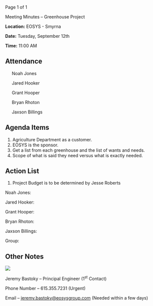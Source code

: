 ﻿Page 1 of 1

Meeting Minutes – Greenhouse Project

**Location:**	EOSYS - Smyrna

**Date:**		Tuesday, September 12th

**Time:**		11:00 AM
## **Attendance**
`	`Noah Jones

`	`Jared Hooker

`	`Grant Hooper

`	`Bryan Rhoton

`	`Jaxson Billings
## **Agenda Items**
1. Agriculture Department as a customer.
1. EOSYS is the sponsor.
1. Get a list from each greenhouse and the list of wants and needs.
1. Scope of what is said they need versus what is exactly needed.
## **Action List**
1. Project Budget is to be determined by Jesse Roberts



Noah Jones: 

Jared Hooker: 

Grant Hooper: 

Bryan Rhoton: 

Jaxson Billings: 

Group: 
##
##
##
##
##
## **Other Notes** 
![](Aspose.Words.51d862b7-d29e-494b-a69e-f44c2803b7e9.001.jpeg)

Jeremy Bastoky – Principal Engineer (1<sup>st</sup> Contact)

Phone Number – 615.355.7231 (Urgent)

Email – <jeremy.bastoky@eosysgroup.com> (Needed within a few days)

